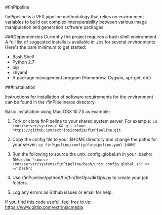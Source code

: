 #finPipeline

finPipeline is a VFX pipeline methodology that relies on environment variables to build out complex interoperability between various image manipulation and generation software packages.

###Dependencies
Currently the project requires a bash shell environment.
A full list of suggested installs is available in ./os for several environments.
Here's the bare minimum to get started:
* Bash Shell
* Python 2.7
* pip
* shyaml
* A package management program (Homebrew, Cygwin, apt-get, etc)

###Installation

Instructions for installation of software requirements for the environment can be found in the /finPipeline/os directory.

Basic installation using Mac OSX 10.7.5 as example:

1. Fork or clone finPipeline to your shared system server.  For example: 
    `cd /mnt/server/systems/ && git clone https://github.com/extrinsicmedia/finPipeline.git`

2. Copy the config file to your $HOME directory and change the paths for your server:
    `cp finPipeline/config/finpipeline.yaml $HOME`

3. Run the following to source the unix_config_global.sh in your .bashrc file:
    `echo "source /mnt/server/systems/finPipeline/bash/unix_config_global.sh" >> ~/.bashrc`

4. Use /finPipeline/python/fin/fin/fileOps/dirOps.py to create your job folders.

5. Log any errors as Github issues or email for help.


If you find this code useful, feel free to tip: https://www.gittip.com/extrinsicmedia



